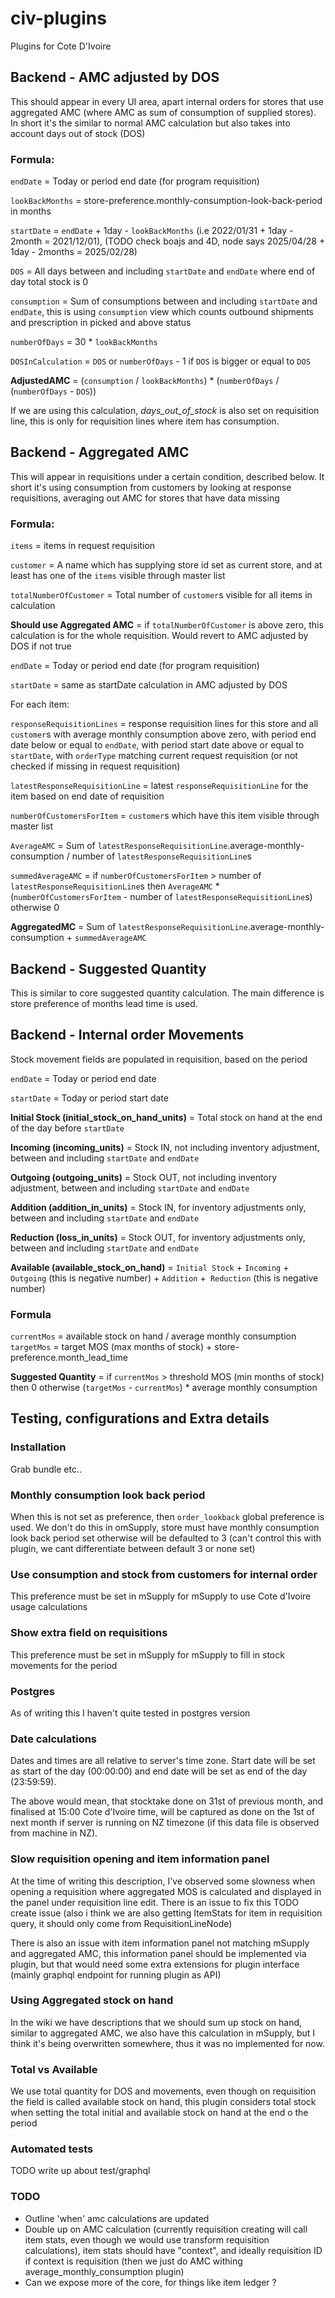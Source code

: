 # civ-plugins

Plugins for Cote D'Ivoire


## Backend - AMC adjusted by DOS

This should appear in every UI area, apart internal orders for stores that use aggregated AMC (where AMC as sum of consumption of supplied stores). In short it's the similar to normal AMC calculation but also takes into account days out of stock (DOS)

### Formula:

`endDate` = Today or period end date (for program requisition) 

`lookBackMonths` = store-preference.monthly-consumption-look-back-period in months

`startDate` = `endDate` + 1day - `lookBackMonths` (i.e 2022/01/31 + 1day - 2month = 2021/12/01), (TODO check boajs and 4D, node says  2025/04/28 + 1day - 2months = 2025/02/28)

`DOS` = All days between and including `startDate` and `endDate` where end of day total stock is 0

`consumption` = Sum of consumptions between and including `startDate` and `endDate`, this is using `consumption` view which counts outbound shipments and prescription in picked and above status

`numberOfDays` = 30 * `lookBackMonths`

`DOSInCalculation` = `DOS` or `numberOfDays` - 1 if `DOS` is bigger or equal to `DOS` 

**AdjustedAMC** = (`consumption` / `lookBackMonths`) * (`numberOfDays` / (`numberOfDays` - `DOS`))

If we are using this calculation, *days_out_of_stock* is also set on requisition line, this is only for requisition lines where item has consumption.

## Backend - Aggregated AMC

This will appear in requisitions under a certain condition, described below. It short it's using consumption from customers by looking at response requisitions, averaging out AMC for stores that have data missing

### Formula:

`items` = items in request requisition

`customer` = A name which has supplying store id set as current store, and at least has one of the `items` visible through master list

`totalNumberOfCustomer` = Total number of `customer`s visible for all items in calculation

**Should use Aggregated AMC** = if `totalNumberOfCustomer` is above zero, this calculation is for the whole requisition. Would revert to AMC adjusted by DOS if not true

`endDate` = Today or period end date (for program requisition) 

`startDate` = same as startDate calculation in AMC adjusted by DOS

For each item:

`responseRequisitionLines` = response requisition lines for this store and all `customer`s with average monthly consumption above zero, with period end date below or equal to `endDate`, with period start date above or equal to `startDate`, with `orderType` matching current request requisition (or not checked if missing in request requisition)

`latestResponseRequisitionLine` = latest `responseRequisitionLine` for the item based on end date of requisition

`numberOfCustomersForItem` = `customer`s which have this item visible through master list

`AverageAMC` = Sum of `latestResponseRequisitionLine`.average-monthly-consumption / number of `latestResponseRequisitionLine`s

`summedAverageAMC` = if `numberOfCustomersForItem` > number of `latestResponseRequisitionLine`s then `AverageAMC` * (`numberOfCustomersForItem` -  number of `latestResponseRequisitionLine`s) otherwise 0

**AggregatedMC** = Sum of `latestResponseRequisitionLine`.average-monthly-consumption + `summedAverageAMC`

## Backend - Suggested Quantity

This is similar to core suggested quantity calculation. The main difference is store preference of months lead time is used.

## Backend - Internal order Movements

Stock movement fields are populated in requisition, based on the period

`endDate` = Today or period end date

`startDate` = Today or period start date

**Initial Stock (initial_stock_on_hand_units)** = Total stock on hand at the end of the day before `startDate`
 
**Incoming (incoming_units)** = Stock IN, not including inventory adjustment, between and including `startDate` and `endDate`

**Outgoing (outgoing_units)** = Stock OUT, not including inventory adjustment, between and including `startDate` and `endDate`
 
**Addition (addition_in_units)** = Stock IN, for inventory adjustments only, between and including `startDate` and `endDate`

**Reduction (loss_in_units)** = Stock OUT, for inventory adjustments only, between and including `startDate` and `endDate`

**Available (available_stock_on_hand)** = `Initial Stock`  + `Incoming` + `Outgoing` (this is negative number) + `Addition` +` Reduction` (this is negative number)

### Formula

`currentMos` = available stock on hand / average monthly consumption
`targetMos` = target MOS (max months of stock) + store-preference.month_lead_time 

**Suggested Quantity** =  if `currentMos` > threshold MOS (min months of stock) then 0 otherwise (`targetMos` - `currentMos`) * average monthly consumption

## Testing, configurations and Extra details

### Installation

Grab bundle etc..

###  Monthly consumption look back period

When this is not set as preference, then `order_lookback` global preference is used. We don't do this in omSupply, store must have monthly consumption look back period set otherwise will be defaulted to 3 (can't control this with plugin, we cant differentiate between default 3 or none set)

### Use consumption and stock from customers for internal order 

This preference must be set in mSupply for mSupply to use Cote d'Ivoire usage calculations

### Show extra field on requisitions

This preference must be set in mSupply for mSupply to fill in stock movements for the period

### Postgres

As of writing this I haven't quite tested in postgres version

### Date calculations

Dates and times are all relative to server's time zone. Start date will be set as start of the day (00:00:00) and end date will be set as end of the day (23:59:59).

The above would mean, that stocktake done on 31st of previous month, and finalised at 15:00 Cote d'Ivoire time,  will be captured as done on the 1st of next month if server is running on NZ timezone (if this data file is observed from machine in NZ).

### Slow requisition opening and item information panel

At the time of writing this description, I've observed some slowness when opening a requisition where aggregated MOS is calculated and displayed in the panel under requisition line edit.
There is an issue to fix this TODO create issue (also i think we are also getting ItemStats for item in requisition query, it should only come from RequisitionLineNode)

There is also an issue with item information panel not matching mSupply and aggregated AMC, this information panel should be implemented via plugin, but that would need some extra extensions for plugin interface (mainly graphql endpoint for running plugin as API)

### Using Aggregated stock on hand

In the wiki we have descriptions that we should sum up stock on hand, similar to aggregated AMC, we also have this calculation in mSupply, but I think it's being overwritten somewhere, thus it was no implemented for now.

### Total vs Available

We use total quantity for DOS and movements, even though on requisition the field is called available stock on hand, this plugin considers total stock when setting the total initial and available stock on hand at the end o the period

### Automated tests

TODO write up about test/graphql

### TODO

* Outline 'when' amc calculations are updated
* Double up on AMC calculation (currently requisition creating will call item stats, even though we would use transform requisition calculations), item stats should have "context", and ideally requisition ID if context is requisition (then we just do AMC withing average_monthly_consumption plugin)
* Can we expose more of the core, for things like item ledger ?
